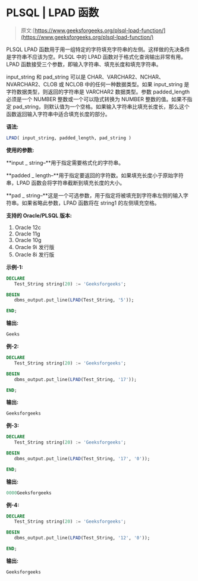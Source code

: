 # PLSQL | LPAD 函数

> 原文:[https://www.geeksforgeeks.org/plsql-lpad-function/](https://www.geeksforgeeks.org/plsql-lpad-function/)

PLSQL LPAD 函数用于用一组特定的字符填充字符串的左侧。这样做的先决条件是字符串不应该为空。PLSQL 中的 LPAD 函数对于格式化查询输出非常有用。LPAD 函数接受三个参数，即输入字符串、填充长度和填充字符串。

input_string 和 pad_string 可以是 CHAR、VARCHAR2、NCHAR、NVARCHAR2、CLOB 或 NCLOB 中的任何一种数据类型。如果 input_string 是字符数据类型，则返回的字符串是 VARCHAR2 数据类型。参数 padded_length 必须是一个 NUMBER 整数或一个可以隐式转换为 NUMBER 整数的值。如果不指定 pad_string，则默认值为一个空格。如果输入字符串比填充长度长，那么这个函数返回输入字符串中适合填充长度的部分。

**语法:**

```sql
LPAD( input_string, padded_length, pad_string )
```

**使用的参数:**

**input _ string–**用于指定需要格式化的字符串。

**padded _ length–**用于指定要返回的字符数。如果填充长度小于原始字符串，LPAD 函数会将字符串截断到填充长度的大小。

**pad _ string–**这是一个可选参数，用于指定将被填充到字符串左侧的输入字符串。如果省略此参数，LPAD 函数将在 string1 的左侧填充空格。

**支持的 Oracle/PLSQL 版本:**

1.  Oracle 12c
2.  Oracle 11g
3.  Oracle 10g
4.  Oracle 9i 发行版
5.  Oracle 8i 发行版

**示例-1:**

```sql
DECLARE 
   Test_String string(20) := 'Geeksforgeeks';

BEGIN 
   dbms_output.put_line(LPAD(Test_String, '5')); 

END; 
```

**输出:**

```sql
Geeks 
```

**例-2:**

```sql
DECLARE 
   Test_String string(20) := 'Geeksforgeeks';

BEGIN 
   dbms_output.put_line(LPAD(Test_String, '17')); 

END; 
```

**输出:**

```sql
Geeksforgeeks 
```

**例-3:**

```sql
DECLARE 
   Test_String string(20) := 'Geeksforgeeks';

BEGIN 
   dbms_output.put_line(LPAD(Test_String, '17', '0')); 

END;  
```

**输出:**

```sql
0000Geeksforgeeks 
```

**例-4:**

```sql
DECLARE 
   Test_String string(20) := 'Geeksforgeeks';

BEGIN 
   dbms_output.put_line(LPAD(Test_String, '12', '0')); 

END;   
```

**输出:**

```sql
Geeksforgeeks 
```
